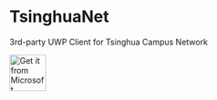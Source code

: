 # TsinghuaNet
3rd-party UWP Client for Tsinghua Campus Network

<a href="https://www.microsoft.com/store/apps/9nblgggz5q4j?cid=github"><img height="64" src="https://assets.windowsphone.com/85864462-9c82-451e-9355-a3d5f874397a/English_get-it-from-MS_InvariantCulture_Default.png" alt="Get it from Microsoft" /></a>
